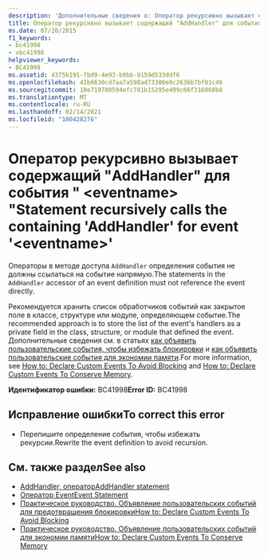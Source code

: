 ```yaml
---
description: 'Дополнительные сведения о: Оператор рекурсивно вызывает содержащее "AddHandler" для события " <eventname> ".'
title: Оператор рекурсивно вызывает содержащий "AddHandler" для события " <eventname> "
ms.date: 07/20/2015
f1_keywords:
- bc41998
- vbc41998
helpviewer_keywords:
- BC41998
ms.assetid: 4375b191-fbd9-4e93-b9bb-9159d533ddf6
ms.openlocfilehash: 41b6630cd7aa7a598ad73300e0c2636b7bf01c46
ms.sourcegitcommit: 10e719780594efc781b15295e499c66f316068b8
ms.translationtype: MT
ms.contentlocale: ru-RU
ms.lasthandoff: 02/14/2021
ms.locfileid: "100428276"
---
```

# <a name="statement-recursively-calls-the-containing-addhandler-for-event-eventname"></a><span data-ttu-id="5f797-103">Оператор рекурсивно вызывает содержащий "AddHandler" для события " \<eventname> "</span><span class="sxs-lookup"><span data-stu-id="5f797-103">Statement recursively calls the containing 'AddHandler' for event '\<eventname>'</span></span>

<span data-ttu-id="5f797-104">Операторы в методе доступа `AddHandler` определения события не должны ссылаться на событие напрямую.</span><span class="sxs-lookup"><span data-stu-id="5f797-104">The statements in the `AddHandler` accessor of an event definition must not reference the event directly.</span></span>  
  
 <span data-ttu-id="5f797-105">Рекомендуется хранить список обработчиков событий как закрытое поле в классе, структуре или модуле, определяющем событие.</span><span class="sxs-lookup"><span data-stu-id="5f797-105">The recommended approach is to store the list of the event's handlers as a private field in the class, structure, or module that defined the event.</span></span> <span data-ttu-id="5f797-106">Дополнительные сведения см. в статьях [как объявить пользовательские события, чтобы избежать блокировки](../programming-guide/language-features/events/how-to-declare-custom-events-to-avoid-blocking.md) и [как объявить пользовательские события для экономии памяти](../programming-guide/language-features/events/how-to-declare-custom-events-to-conserve-memory.md).</span><span class="sxs-lookup"><span data-stu-id="5f797-106">For more information, see [How to: Declare Custom Events To Avoid Blocking](../programming-guide/language-features/events/how-to-declare-custom-events-to-avoid-blocking.md) and [How to: Declare Custom Events To Conserve Memory](../programming-guide/language-features/events/how-to-declare-custom-events-to-conserve-memory.md).</span></span>  
  
 <span data-ttu-id="5f797-107">**Идентификатор ошибки:** BC41998</span><span class="sxs-lookup"><span data-stu-id="5f797-107">**Error ID:** BC41998</span></span>  
  
## <a name="to-correct-this-error"></a><span data-ttu-id="5f797-108">Исправление ошибки</span><span class="sxs-lookup"><span data-stu-id="5f797-108">To correct this error</span></span>  
  
- <span data-ttu-id="5f797-109">Перепишите определение события, чтобы избежать рекурсии.</span><span class="sxs-lookup"><span data-stu-id="5f797-109">Rewrite the event definition to avoid recursion.</span></span>  
  
## <a name="see-also"></a><span data-ttu-id="5f797-110">См. также раздел</span><span class="sxs-lookup"><span data-stu-id="5f797-110">See also</span></span>

- [<span data-ttu-id="5f797-111">AddHandler, оператор</span><span class="sxs-lookup"><span data-stu-id="5f797-111">AddHandler statement</span></span>](../language-reference/statements/addhandler-statement.md)
- [<span data-ttu-id="5f797-112">Оператор Event</span><span class="sxs-lookup"><span data-stu-id="5f797-112">Event Statement</span></span>](../language-reference/statements/event-statement.md)
- [<span data-ttu-id="5f797-113">Практическое руководство. Объявление пользовательских событий для предотвращения блокировки</span><span class="sxs-lookup"><span data-stu-id="5f797-113">How to: Declare Custom Events To Avoid Blocking</span></span>](../programming-guide/language-features/events/how-to-declare-custom-events-to-avoid-blocking.md)
- [<span data-ttu-id="5f797-114">Практическое руководство. Объявление пользовательских событий для экономии памяти</span><span class="sxs-lookup"><span data-stu-id="5f797-114">How to: Declare Custom Events To Conserve Memory</span></span>](../programming-guide/language-features/events/how-to-declare-custom-events-to-conserve-memory.md)
